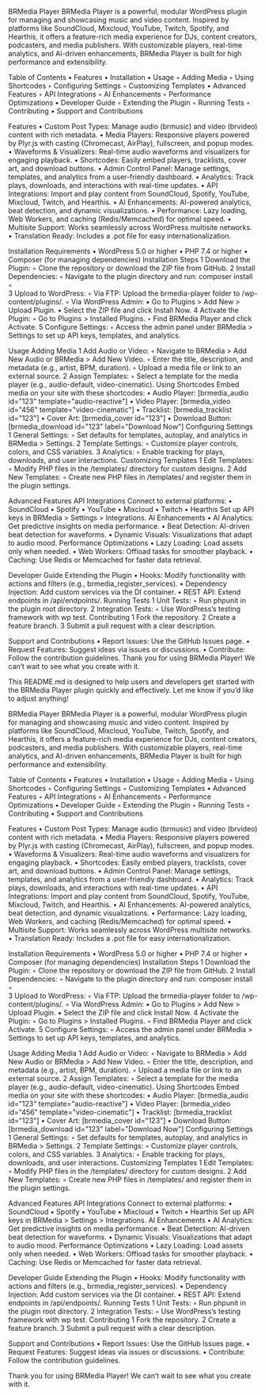 BRMedia Player
BRMedia Player is a powerful, modular WordPress plugin for managing and showcasing music and video content. Inspired by platforms like SoundCloud, Mixcloud, YouTube, Twitch, Spotify, and Hearthis, it offers a feature-rich media experience for DJs, content creators, podcasters, and media publishers. With customizable players, real-time analytics, and AI-driven enhancements, BRMedia Player is built for high performance and extensibility.

Table of Contents
	•	Features
	•	Installation
	•	Usage
	◦	Adding Media
	◦	Using Shortcodes
	◦	Configuring Settings
	◦	Customizing Templates
	•	Advanced Features
	◦	API Integrations
	◦	AI Enhancements
	◦	Performance Optimizations
	•	Developer Guide
	◦	Extending the Plugin
	◦	Running Tests
	◦	Contributing
	•	Support and Contributions

Features
	•	Custom Post Types: Manage audio (brmusic) and video (brvideo) content with rich metadata.
	•	Media Players: Responsive players powered by Plyr.js with casting (Chromecast, AirPlay), fullscreen, and popup modes.
	•	Waveforms & Visualizers: Real-time audio waveforms and visualizers for engaging playback.
	•	Shortcodes: Easily embed players, tracklists, cover art, and download buttons.
	•	Admin Control Panel: Manage settings, templates, and analytics from a user-friendly dashboard.
	•	Analytics: Track plays, downloads, and interactions with real-time updates.
	•	API Integrations: Import and play content from SoundCloud, Spotify, YouTube, Mixcloud, Twitch, and Hearthis.
	•	AI Enhancements: AI-powered analytics, beat detection, and dynamic visualizations.
	•	Performance: Lazy loading, Web Workers, and caching (Redis/Memcached) for optimal speed.
	•	Multisite Support: Works seamlessly across WordPress multisite networks.
	•	Translation Ready: Includes a .pot file for easy internationalization.

Installation
Requirements
	•	WordPress 5.0 or higher
	•	PHP 7.4 or higher
	•	Composer (for managing dependencies)
Installation Steps
	1	Download the Plugin:
	◦	Clone the repository or download the ZIP file from GitHub.
	2	Install Dependencies:
	◦	Navigate to the plugin directory and run: composer install
	◦	
	3	Upload to WordPress:
	◦	Via FTP: Upload the brmedia-player folder to /wp-content/plugins/.
	◦	Via WordPress Admin:
	▪	Go to Plugins > Add New > Upload Plugin.
	▪	Select the ZIP file and click Install Now.
	4	Activate the Plugin:
	◦	Go to Plugins > Installed Plugins.
	◦	Find BRMedia Player and click Activate.
	5	Configure Settings:
	◦	Access the admin panel under BRMedia > Settings to set up API keys, templates, and analytics.

Usage
Adding Media
	1	Add Audio or Video:
	◦	Navigate to BRMedia > Add New Audio or BRMedia > Add New Video.
	◦	Enter the title, description, and metadata (e.g., artist, BPM, duration).
	◦	Upload a media file or link to an external source.
	2	Assign Templates:
	◦	Select a template for the media player (e.g., audio-default, video-cinematic).
Using Shortcodes
Embed media on your site with these shortcodes:
	•	Audio Player: [brmedia_audio id="123" template="audio-reactive"]
	•	Video Player: [brmedia_video id="456" template="video-cinematic"]
	•	Tracklist: [brmedia_tracklist id="123"]
	•	Cover Art: [brmedia_cover id="123"]
	•	Download Button: [brmedia_download id="123" label="Download Now"]
Configuring Settings
	1	General Settings:
	◦	Set defaults for templates, autoplay, and analytics in BRMedia > Settings.
	2	Template Settings:
	◦	Customize player controls, colors, and CSS variables.
	3	Analytics:
	◦	Enable tracking for plays, downloads, and user interactions.
Customizing Templates
	1	Edit Templates:
	◦	Modify PHP files in the /templates/ directory for custom designs.
	2	Add New Templates:
	◦	Create new PHP files in /templates/ and register them in the plugin settings.

Advanced Features
API Integrations
Connect to external platforms:
	•	SoundCloud
	•	Spotify
	•	YouTube
	•	Mixcloud
	•	Twitch
	•	Hearthis
Set up API keys in BRMedia > Settings > Integrations.
AI Enhancements
	•	AI Analytics: Get predictive insights on media performance.
	•	Beat Detection: AI-driven beat detection for waveforms.
	•	Dynamic Visuals: Visualizations that adapt to audio mood.
Performance Optimizations
	•	Lazy Loading: Load assets only when needed.
	•	Web Workers: Offload tasks for smoother playback.
	•	Caching: Use Redis or Memcached for faster data retrieval.

Developer Guide
Extending the Plugin
	•	Hooks: Modify functionality with actions and filters (e.g., brmedia_register_services).
	•	Dependency Injection: Add custom services via the DI container.
	•	REST API: Extend endpoints in /api/endpoints/.
Running Tests
	1	Unit Tests:
	◦	Run phpunit in the plugin root directory.
	2	Integration Tests:
	◦	Use WordPress’s testing framework with wp test.
Contributing
	1	Fork the repository.
	2	Create a feature branch.
	3	Submit a pull request with a clear description.

Support and Contributions
	•	Report Issues: Use the GitHub Issues page.
	•	Request Features: Suggest ideas via issues or discussions.
	•	Contribute: Follow the contribution guidelines.
Thank you for using BRMedia Player! We can’t wait to see what you create with it.

This README.md is designed to help users and developers get started with the BRMedia Player plugin quickly and effectively. Let me know if you’d like to adjust anything!


BRMedia Player
BRMedia Player is a powerful, modular WordPress plugin for managing and showcasing music and video content. Inspired by platforms like SoundCloud, Mixcloud, YouTube, Twitch, Spotify, and Hearthis, it offers a feature-rich media experience for DJs, content creators, podcasters, and media publishers. With customizable players, real-time analytics, and AI-driven enhancements, BRMedia Player is built for high performance and extensibility.

Table of Contents
	•	Features
	•	Installation
	•	Usage
	◦	Adding Media
	◦	Using Shortcodes
	◦	Configuring Settings
	◦	Customizing Templates
	•	Advanced Features
	◦	API Integrations
	◦	AI Enhancements
	◦	Performance Optimizations
	•	Developer Guide
	◦	Extending the Plugin
	◦	Running Tests
	◦	Contributing
	•	Support and Contributions

Features
	•	Custom Post Types: Manage audio (brmusic) and video (brvideo) content with rich metadata.
	•	Media Players: Responsive players powered by Plyr.js with casting (Chromecast, AirPlay), fullscreen, and popup modes.
	•	Waveforms & Visualizers: Real-time audio waveforms and visualizers for engaging playback.
	•	Shortcodes: Easily embed players, tracklists, cover art, and download buttons.
	•	Admin Control Panel: Manage settings, templates, and analytics from a user-friendly dashboard.
	•	Analytics: Track plays, downloads, and interactions with real-time updates.
	•	API Integrations: Import and play content from SoundCloud, Spotify, YouTube, Mixcloud, Twitch, and Hearthis.
	•	AI Enhancements: AI-powered analytics, beat detection, and dynamic visualizations.
	•	Performance: Lazy loading, Web Workers, and caching (Redis/Memcached) for optimal speed.
	•	Multisite Support: Works seamlessly across WordPress multisite networks.
	•	Translation Ready: Includes a .pot file for easy internationalization.

Installation
Requirements
	•	WordPress 5.0 or higher
	•	PHP 7.4 or higher
	•	Composer (for managing dependencies)
Installation Steps
	1	Download the Plugin:
	◦	Clone the repository or download the ZIP file from GitHub.
	2	Install Dependencies:
	◦	Navigate to the plugin directory and run: composer install
	◦	
	3	Upload to WordPress:
	◦	Via FTP: Upload the brmedia-player folder to /wp-content/plugins/.
	◦	Via WordPress Admin:
	▪	Go to Plugins > Add New > Upload Plugin.
	▪	Select the ZIP file and click Install Now.
	4	Activate the Plugin:
	◦	Go to Plugins > Installed Plugins.
	◦	Find BRMedia Player and click Activate.
	5	Configure Settings:
	◦	Access the admin panel under BRMedia > Settings to set up API keys, templates, and analytics.

Usage
Adding Media
	1	Add Audio or Video:
	◦	Navigate to BRMedia > Add New Audio or BRMedia > Add New Video.
	◦	Enter the title, description, and metadata (e.g., artist, BPM, duration).
	◦	Upload a media file or link to an external source.
	2	Assign Templates:
	◦	Select a template for the media player (e.g., audio-default, video-cinematic).
Using Shortcodes
Embed media on your site with these shortcodes:
	•	Audio Player: [brmedia_audio id="123" template="audio-reactive"]
	•	Video Player: [brmedia_video id="456" template="video-cinematic"]
	•	Tracklist: [brmedia_tracklist id="123"]
	•	Cover Art: [brmedia_cover id="123"]
	•	Download Button: [brmedia_download id="123" label="Download Now"]
Configuring Settings
	1	General Settings:
	◦	Set defaults for templates, autoplay, and analytics in BRMedia > Settings.
	2	Template Settings:
	◦	Customize player controls, colors, and CSS variables.
	3	Analytics:
	◦	Enable tracking for plays, downloads, and user interactions.
Customizing Templates
	1	Edit Templates:
	◦	Modify PHP files in the /templates/ directory for custom designs.
	2	Add New Templates:
	◦	Create new PHP files in /templates/ and register them in the plugin settings.

Advanced Features
API Integrations
Connect to external platforms:
	•	SoundCloud
	•	Spotify
	•	YouTube
	•	Mixcloud
	•	Twitch
	•	Hearthis
Set up API keys in BRMedia > Settings > Integrations.
AI Enhancements
	•	AI Analytics: Get predictive insights on media performance.
	•	Beat Detection: AI-driven beat detection for waveforms.
	•	Dynamic Visuals: Visualizations that adapt to audio mood.
Performance Optimizations
	•	Lazy Loading: Load assets only when needed.
	•	Web Workers: Offload tasks for smoother playback.
	•	Caching: Use Redis or Memcached for faster data retrieval.

Developer Guide
Extending the Plugin
	•	Hooks: Modify functionality with actions and filters (e.g., brmedia_register_services).
	•	Dependency Injection: Add custom services via the DI container.
	•	REST API: Extend endpoints in /api/endpoints/.
Running Tests
	1	Unit Tests:
	◦	Run phpunit in the plugin root directory.
	2	Integration Tests:
	◦	Use WordPress’s testing framework with wp test.
Contributing
	1	Fork the repository.
	2	Create a feature branch.
	3	Submit a pull request with a clear description.

Support and Contributions
	•	Report Issues: Use the GitHub Issues page.
	•	Request Features: Suggest ideas via issues or discussions.
	•	Contribute: Follow the contribution guidelines.
 
Thank you for using BRMedia Player! We can’t wait to see what you create with it.
